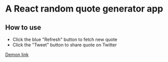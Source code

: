 <h1>A React random quote generator app</h1>

<h2>How to use</h2>
<ul>
<li>Click the blue "Refresh" button to fetch new quote</li>
<li>Click the "Tweet" button to share quote on Twitter</li>
</ul>

<a href="https://mjeylanii.github.io/random-quote-machine-react/">
Demon link
<a>
